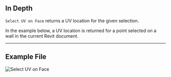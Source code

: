 ## In Depth
`Select UV on Face` returns a UV location for the given selection.

In the example below, a UV location is returned for a point selected on a wall in the current Revit document.
___
## Example File

![Select UV on Face](./Dynamo.Nodes.DSUvOnElementSelection_img.jpg)
